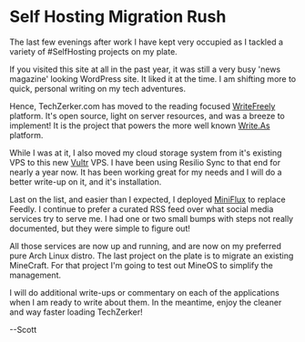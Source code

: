 # Self Hosting Migration Rush


The last few evenings after work I have kept very occupied as I tackled a variety of #SelfHosting projects on my plate. 

If you visited this site at all in the past year, it was still a very busy 'news magazine' looking WordPress site. It liked it at the time. I am shifting more to quick, personal writing on my tech adventures. 

Hence, TechZerker.com has moved to the reading focused [WriteFreely](https://writefreely.org) platform. It's open source, light on server resources, and was a breeze to implement! It is the project that powers the more well known [Write.As](https://write.as) platform.

While I was at it, I also moved my cloud storage system from it's existing VPS to this new [Vultr](https://www.vultr.com/?ref=7975115) VPS. I have been using Resilio Sync to that end for nearly a year now. It has been working great for my needs and I will do a better write-up on it, and it's installation. 

Last on the list, and easier than I expected, I deployed [MiniFlux](https://miniflux.app/) to replace Feedly. I continue to prefer a curated RSS feed over what social media services try to serve me. I had one or two small bumps with steps not really documented, but they were simple to figure out!

All those services are now up and running, and are now on my preferred pure Arch Linux distro. The last project on the plate is to migrate an existing MineCraft. For that project I'm going to test out MineOS to simplify the management.

I will do additional write-ups or commentary on each of the applications when I am ready to write about them. In the meantime, enjoy the cleaner and way faster loading TechZerker!

--Scott
